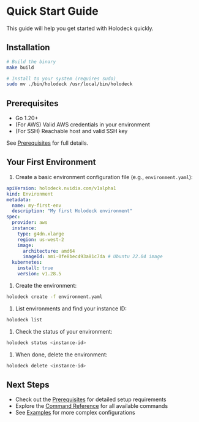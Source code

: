 # Quick Start Guide

This guide will help you get started with Holodeck quickly.

## Installation

```bash
# Build the binary
make build

# Install to your system (requires sudo)
sudo mv ./bin/holodeck /usr/local/bin/holodeck
```

## Prerequisites

- Go 1.20+
- (For AWS) Valid AWS credentials in your environment
- (For SSH) Reachable host and valid SSH key

See [Prerequisites](prerequisites.md) for full details.

## Your First Environment

1. Create a basic environment configuration file (e.g., `environment.yaml`):

```yaml
apiVersion: holodeck.nvidia.com/v1alpha1
kind: Environment
metadata:
  name: my-first-env
  description: "My first Holodeck environment"
spec:
  provider: aws
  instance:
    type: g4dn.xlarge
    region: us-west-2
    image:
      architecture: amd64
      imageId: ami-0fe8bec493a81c7da # Ubuntu 22.04 image
  kubernetes:
    install: true
    version: v1.28.5
```

1. Create the environment:

```bash
holodeck create -f environment.yaml
```

1. List environments and find your instance ID:

```bash
holodeck list
```

1. Check the status of your environment:

```bash
holodeck status <instance-id>
```

1. When done, delete the environment:

```bash
holodeck delete <instance-id>
```

## Next Steps

- Check out the [Prerequisites](prerequisites.md) for detailed setup
   requirements
- Explore the [Command Reference](commands/) for all available commands
- See [Examples](../examples/) for more complex configurations
